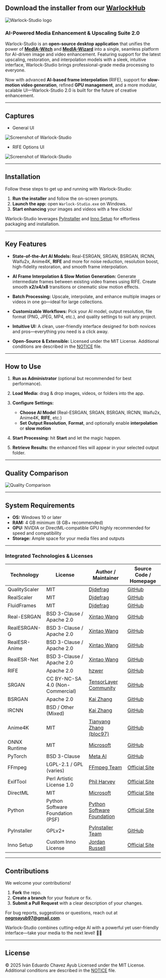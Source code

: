 ## **Download the installer** from our [WarlockHub](https://warlockhub-17vu0fo.gamma.site/warlockhub)

![Warlock-Studio logo](rsc/banner.png)

### AI-Powered Media Enhancement & Upscaling Suite 2.0

Warlock-Studio is an **open-source desktop application** that unifies the power of [**MedIA-Witch**](https://github.com/Ivan-Ayub97/MedIA-Witch.git) and [**MedIA-Wizard**](https://github.com/Ivan-Ayub97/MedIA-Wizard.git) into a single, seamless platform for AI-driven image and video enhancement. Featuring support for the latest upscaling, restoration, and interpolation models with a sleek, intuitive interface, Warlock-Studio brings professional-grade media processing to everyone.

Now with advanced **AI-based frame interpolation** (RIFE), support for **slow-motion video generation**, refined **GPU management**, and a more modular, scalable UI—Warlock-Studio 2.0 is built for the future of creative enhancement.

---

## Captures

- General UI

![Screenshot of Warlock-Studio](rsc/Capture.png)

- RIFE Options UI

![Screenshot of Warlock-Studio](rsc/CaptureRIFE.png)

---

## Installation

Follow these steps to get up and running with Warlock-Studio:

1. **Run the installer** and follow the on-screen prompts.
2. **Launch the app:** open `Warlock-Studio.exe` on Windows.
3. **Start enhancing** your images and videos with a few clicks!

Warlock-Studio leverages [PyInstaller](https://www.pyinstaller.org/) and [Inno Setup](http://www.jrsoftware.org/isinfo.php) for effortless packaging and installation.

---

## Key Features

- **State-of-the-Art AI Models:**
  Real-ESRGAN, SRGAN, BSRGAN, IRCNN, Waifu2x, Anime4K, **RIFE** and more for noise reduction, resolution boost, high-fidelity restoration, and smooth frame interpolation.

- **AI Frame Interpolation & Slow Motion Generation:**
  Generate intermediate frames between existing video frames using RIFE. Create smooth **x2/x4/x8** transitions or cinematic slow motion effects.

- **Batch Processing:**
  Upscale, interpolate, and enhance multiple images or videos in one go—ideal for large collections.

- **Customizable Workflows:**
  Pick your AI model, output resolution, file format (PNG, JPEG, MP4, etc.), and quality settings to suit any project.

- **Intuitive UI:**
  A clean, user-friendly interface designed for both novices and pros—everything you need is a click away.

- **Open-Source & Extensible:**
  Licensed under the MIT License. Additional conditions are described in the [NOTICE](NOTICE) file.

---

## How to Use

1. **Run as Administrator** (optional but recommended for best performance).
2. **Load Media:** drag & drop images, videos, or folders into the app.
3. **Configure Settings:**

   - **Choose AI Model** (Real-ESRGAN, SRGAN, BSRGAN, IRCNN, Waifu2x, Anime4K, **RIFE**, etc.)
   - **Set Output Resolution**, **Format**, and optionally enable **interpolation** or **slow motion**

4. **Start Processing:** hit **Start** and let the magic happen.
5. **Retrieve Results:** the enhanced files will appear in your selected output folder.

---

## Quality Comparison

![Quality Comparison](rsc/Image_comparison.png)

---

## System Requirements

- **OS:** Windows 10 or later
- **RAM:** 4 GB minimum (8 GB+ recommended)
- **GPU:** NVIDIA or DirectML-compatible GPU highly recommended for speed and compatibility
- **Storage:** Ample space for your media files and outputs

---

### Integrated Technologies & Licenses

| Technology    | License                          | Author / Maintainer                                     | Source Code / Homepage                                     |
| ------------- | -------------------------------- | ------------------------------------------------------- | ---------------------------------------------------------- |
| QualityScaler | MIT                              | [Djdefrag](https://github.com/Djdefrag)                 | [GitHub](https://github.com/Djdefrag/QualityScaler)        |
| RealScaler    | MIT                              | [Djdefrag](https://github.com/Djdefrag)                 | [GitHub](https://github.com/Djdefrag/RealScaler)           |
| FluidFrames   | MIT                              | [Djdefrag](https://github.com/Djdefrag)                 | [GitHub](https://github.com/Djdefrag/FluidFrames)          |
| Real-ESRGAN   | BSD 3-Clause / Apache 2.0        | [Xintao Wang](https://github.com/xinntao)               | [GitHub](https://github.com/xinntao/Real-ESRGAN)           |
| RealESRGAN-G  | BSD 3-Clause / Apache 2.0        | [Xintao Wang](https://github.com/xinntao)               | [GitHub](https://github.com/xinntao/Real-ESRGAN)           |
| RealESR-Anime | BSD 3-Clause / Apache 2.0        | [Xintao Wang](https://github.com/xinntao)               | [GitHub](https://github.com/xinntao/Real-ESRGAN)           |
| RealESR-Net   | BSD 3-Clause / Apache 2.0        | [Xintao Wang](https://github.com/xinntao)               | [GitHub](https://github.com/xinntao/Real-ESRGAN)           |
| RIFE          | Apache 2.0                       | [hzwer](https://github.com/hzwer)                       | [GitHub](https://github.com/megvii-research/ECCV2022-RIFE) |
| SRGAN         | CC BY-NC-SA 4.0 (Non-Commercial) | [TensorLayer Community](https://github.com/tensorlayer) | [GitHub](https://github.com/tensorlayer/srgan)             |
| BSRGAN        | Apache 2.0                       | [Kai Zhang](https://github.com/cszn)                    | [GitHub](https://github.com/cszn/BSRGAN)                   |
| IRCNN         | BSD / Other (Mixed)              | [Kai Zhang](https://github.com/cszn)                    | [GitHub](https://github.com/cszn/IRCNN)                    |
| Anime4K       | MIT                              | [Tianyang Zhang (bloc97)](https://github.com/bloc97)    | [GitHub](https://github.com/bloc97/Anime4K)                |
| ONNX Runtime  | MIT                              | [Microsoft](https://github.com/microsoft)               | [GitHub](https://github.com/microsoft/onnxruntime)         |
| PyTorch       | BSD 3-Clause                     | [Meta AI](https://pytorch.org/)                         | [GitHub](https://github.com/pytorch/pytorch)               |
| FFmpeg        | LGPL-2.1 / GPL (varies)          | [FFmpeg Team](https://ffmpeg.org/)                      | [Official Site](https://ffmpeg.org)                        |
| ExifTool      | Perl Artistic License 1.0        | [Phil Harvey](https://exiftool.org/)                    | [Official Site](https://exiftool.org/)                     |
| DirectML      | MIT                              | [Microsoft](https://github.com/microsoft/)              | [Official Site](https://github.com/microsoft/DirectML)     |
| Python        | Python Software Foundation (PSF) | [Python Software Foundation](https://www.python.org/)   | [Official Site](https://www.python.org)                    |
| PyInstaller   | GPLv2+                           | [PyInstaller Team](https://github.com/pyinstaller)      | [GitHub](https://github.com/pyinstaller/pyinstaller)       |
| Inno Setup    | Custom Inno License              | [Jordan Russell](http://www.jrsoftware.org/)            | [Official Site](http://www.jrsoftware.org/isinfo.php)      |

---

## Contributions

We welcome your contributions!

1. **Fork** the repo.
2. **Create a branch** for your feature or fix.
3. **Submit a Pull Request** with a clear description of your changes.

For bug reports, suggestions or questions, reach out at **[negroayub97@gmail.com](mailto:negroayub97@gmail.com)**.

Warlock-Studio combines cutting-edge AI with a powerful yet user-friendly interface—take your media to the next level! 🧙‍♂️

---

## License

© 2025 Iván Eduardo Chavez Ayub
Licensed under the MIT License. Additional conditions are described in the [NOTICE](NOTICE.md) file.
